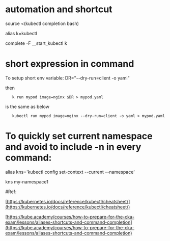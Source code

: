 # automation and shortcut

source <(kubectl completion bash)

alias k=kubectl

complete -F __start_kubectl k

# short expression in command

To setup short env variable:
DR="--dry-run=client -o yaml"

  then 
  
       k run mypod image=nginx $DR > mypod.yaml 
  
  is the same as below
  
       kubectl run mypod image=nginx --dry-run=client -o yaml > mypod.yaml

# To quickly set current namespace and avoid to include -n in every command:

alias kns='kubectl config set-context --current --namespace'

kns my-namespace1

#Ref:

[https://kubernetes.io/docs/reference/kubectl/cheatsheet/](https://kubernetes.io/docs/reference/kubectl/cheatsheet/)

[https://kube.academy/courses/how-to-prepare-for-the-cka-exam/lessons/aliases-shortcuts-and-command-completion](https://kube.academy/courses/how-to-prepare-for-the-cka-exam/lessons/aliases-shortcuts-and-command-completion)
